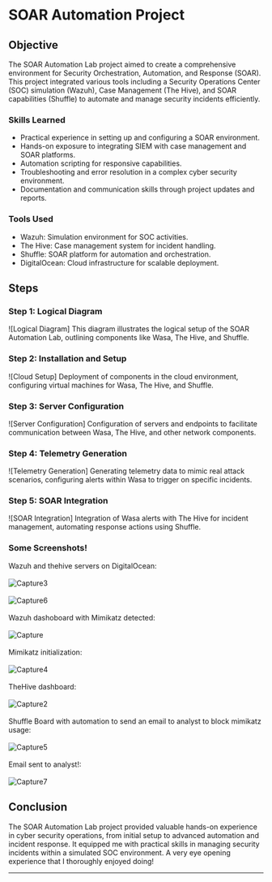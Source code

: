 # SOAR Automation Project 

## Objective
The SOAR Automation Lab project aimed to create a comprehensive environment for Security Orchestration, Automation, and Response (SOAR). This project integrated various tools including a Security Operations Center (SOC) simulation (Wazuh), Case Management (The Hive), and SOAR capabilities (Shuffle) to automate and manage security incidents efficiently.

### Skills Learned
- Practical experience in setting up and configuring a SOAR environment.
- Hands-on exposure to integrating SIEM with case management and SOAR platforms.
- Automation scripting for responsive capabilities.
- Troubleshooting and error resolution in a complex cyber security environment.
- Documentation and communication skills through project updates and reports.

### Tools Used
- Wazuh: Simulation environment for SOC activities.
- The Hive: Case management system for incident handling.
- Shuffle: SOAR platform for automation and orchestration.
- DigitalOcean: Cloud infrastructure for scalable deployment.

## Steps

### Step 1: Logical Diagram
![Logical Diagram]
This diagram illustrates the logical setup of the SOAR Automation Lab, outlining components like Wasa, The Hive, and Shuffle.

### Step 2: Installation and Setup
![Cloud Setup]
Deployment of components in the cloud environment, configuring virtual machines for Wasa, The Hive, and Shuffle.

### Step 3: Server Configuration
![Server Configuration]
Configuration of servers and endpoints to facilitate communication between Wasa, The Hive, and other network components.

### Step 4: Telemetry Generation
![Telemetry Generation]
Generating telemetry data to mimic real attack scenarios, configuring alerts within Wasa to trigger on specific incidents.

### Step 5: SOAR Integration
![SOAR Integration]
Integration of Wasa alerts with The Hive for incident management, automating response actions using Shuffle.

### Some Screenshots!
Wazuh and thehive servers on DigitalOcean:
<br/>
<br/>
![Capture3](https://github.com/rileysikes03/SOAR-automation-lab/assets/155769373/120b9da3-e236-47b6-831f-fe980939ef98)
<br/>
<br/>
![Capture6](https://github.com/rileysikes03/SOAR-automation-lab/assets/155769373/5002c53f-cd69-4d9b-967f-ffc29c2100ee)
<br/>
<br/>
Wazuh dashoboard with Mimikatz detected:
<br/>
<br/>
![Capture](https://github.com/rileysikes03/SOAR-automation-lab/assets/155769373/ea5ec037-ae85-4e25-bfa2-0cfcd8b3e1d7)
<br/>
<br/>
Mimikatz initialization:
<br/>
<br/>
![Capture4](https://github.com/rileysikes03/SOAR-automation-lab/assets/155769373/b76dc834-a713-424d-8e2c-20d1ef9c0cd9)
<br/>
<br/>
TheHive dashboard:
<br/>
<br/>
![Capture2](https://github.com/rileysikes03/SOAR-automation-lab/assets/155769373/fea01c66-7fab-46d2-a6b4-8aa80facdd60)
<br/>
<br/>
Shuffle Board with automation to send an email to analyst to block mimikatz usage:
<br/>
<br/>
![Capture5](https://github.com/rileysikes03/SOAR-automation-lab/assets/155769373/d52c1a67-2d61-4755-b9aa-ded5f531baf6)
<br/>
<br/>
Email sent to analyst!:
<br/>
<br/>
![Capture7](https://github.com/rileysikes03/SOAR-automation-lab/assets/155769373/8f458d1b-05c1-4bcd-bf9c-5ae3fde0dabb)
<br/>
## Conclusion
The SOAR Automation Lab project provided valuable hands-on experience in cyber security operations, from initial setup to advanced automation and incident response. It equipped me with practical skills in managing security incidents within a simulated SOC environment. A very eye opening experience that I thoroughly enjoyed doing!

---
